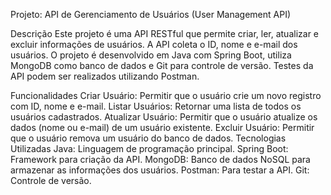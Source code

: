 Projeto: API de Gerenciamento de Usuários (User Management API)

Descrição
Este projeto é uma API RESTful que permite criar, ler, atualizar e excluir informações de usuários. A API coleta o ID, nome e e-mail dos usuários. O projeto é desenvolvido em Java com Spring Boot, utiliza MongoDB como banco de dados e Git para controle de versão. Testes da API podem ser realizados utilizando Postman.

Funcionalidades
Criar Usuário: Permitir que o usuário crie um novo registro com ID, nome e e-mail.
Listar Usuários: Retornar uma lista de todos os usuários cadastrados.
Atualizar Usuário: Permitir que o usuário atualize os dados (nome ou e-mail) de um usuário existente.
Excluir Usuário: Permitir que o usuário remova um usuário do banco de dados.
Tecnologias Utilizadas
Java: Linguagem de programação principal.
Spring Boot: Framework para criação da API.
MongoDB: Banco de dados NoSQL para armazenar as informações dos usuários.
Postman: Para testar a API.
Git: Controle de versão.
